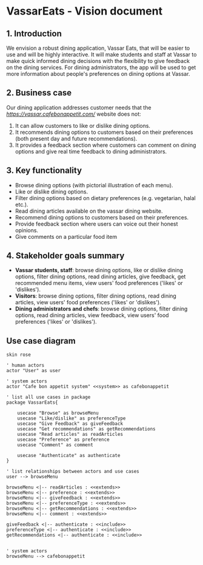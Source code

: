 # VassarEats - Vision document

## 1. Introduction

We envision a robust dining application, Vassar Eats, that will be easier to use and will be highly interactive. It will
make students and staff at Vassar to make quick informed dining decisions with the flexibility to give feedback on the 
dining services. For dining administrators, the app will be used to get more information about people's preferences on 
dining options at Vassar. 

## 2. Business case
Our dining application addresses customer needs that the *https://vassar.cafebonappetit.com/* website does not:
1. It can allow customers to like or dislike dining options.
2. It recommends dining options to customers based on their preferences (both present day and future recommendations). 
3. It provides a feedback section where customers can comment on dining options and give real time feedback to dining
administrators.

## 3. Key functionality
- Browse dining options (with pictorial illustration of each menu).
- Like or dislike dining options.
- Filter dining options based on dietary preferences (e.g. vegetarian, halal etc.).
- Read dining articles available on the vassar dining website.
- Recommend dining options to customers based on their preferences.
- Provide feedback section where users can voice out their honest opinions.
- Give comments on a particular food item

## 4. Stakeholder goals summary
- **Vassar students, staff**: browse dining options, like or dislike dining options, filter dining options, read dining 
articles, give feedback, get recommended menu items, view users' food preferences ('likes' or 'dislikes').
- **Visitors**: browse dining options, filter dining options, read dining articles, view users' food preferences 
('likes' or 'dislikes').
- **Dining administrators and chefs**: browse dining options, filter dining options, read dining articles, view feedback, 
view users' food preferences ('likes' or 'dislikes').

## Use case diagram

```plantuml
skin rose

' human actors
actor "User" as user

' system actors
actor "Cafe bon appetit system" <<system>> as cafebonappetit

' list all use cases in package
package VassarEats{
    
    usecase "Browse" as browseMenu
    usecase "Like/dislike" as preferenceType
    usecase "Give Feedback" as giveFeedback
    usecase "Get recommendations" as getRecommendations
    usecase "Read articles" as readArticles
    usecase "Preference" as preference
    usecase "Comment" as comment
    
    usecase "Authenticate" as authenticate
}

' list relationships between actors and use cases
user --> browseMenu

browseMenu <|-- readArticles : <<extends>>
browseMenu <|-- preference : <<extends>>
browseMenu <|-- giveFeedback : <<extends>>
browseMenu <|-- preferenceType : <<extends>>
browseMenu <|-- getRecommendations : <<extends>>
browseMenu <|-- comment : <<extends>>

giveFeedback <|-- authenticate : <<include>>
preferenceType <|-- authenticate : <<include>>
getRecommendations <|-- authenticate : <<include>>


' system actors
browseMenu --> cafebonappetit
```

